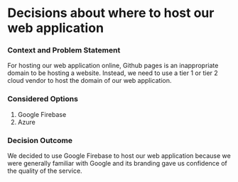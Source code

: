 # Decisions about where to host our web application

### Context and Problem Statement
For hosting our web application online, Github pages is an inappropriate domain to be hosting a website. Instead, we need to use a tier 1 or tier 2 cloud vendor to host the domain of our web application.
### Considered Options
1. Google Firebase
2. Azure
### Decision Outcome
We decided to use Google Firebase to host our web application because we were generally familiar with Google and its branding gave us confidence of the quality of the service.